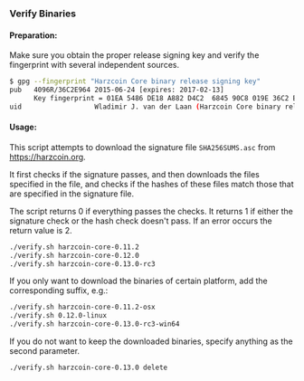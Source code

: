 ### Verify Binaries

#### Preparation:

Make sure you obtain the proper release signing key and verify the fingerprint with several independent sources.

```sh
$ gpg --fingerprint "Harzcoin Core binary release signing key"
pub   4096R/36C2E964 2015-06-24 [expires: 2017-02-13]
      Key fingerprint = 01EA 5486 DE18 A882 D4C2  6845 90C8 019E 36C2 E964
uid                  Wladimir J. van der Laan (Harzcoin Core binary release signing key) <laanwj@gmail.com>
```

#### Usage:

This script attempts to download the signature file `SHA256SUMS.asc` from https://harzcoin.org.

It first checks if the signature passes, and then downloads the files specified in the file, and checks if the hashes of these files match those that are specified in the signature file.

The script returns 0 if everything passes the checks. It returns 1 if either the signature check or the hash check doesn't pass. If an error occurs the return value is 2.


```sh
./verify.sh harzcoin-core-0.11.2
./verify.sh harzcoin-core-0.12.0
./verify.sh harzcoin-core-0.13.0-rc3
```

If you only want to download the binaries of certain platform, add the corresponding suffix, e.g.:

```sh
./verify.sh harzcoin-core-0.11.2-osx
./verify.sh 0.12.0-linux
./verify.sh harzcoin-core-0.13.0-rc3-win64
```

If you do not want to keep the downloaded binaries, specify anything as the second parameter.

```sh
./verify.sh harzcoin-core-0.13.0 delete
```
